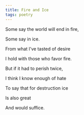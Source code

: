 ```yaml
---
title: Fire and Ice
tags: poetry
---
```


Some say the world will end in fire,

Some say in ice.

From what I’ve tasted of desire

I hold with those who favor fire.

But if it had to perish twice,

I think I know enough of hate

To say that for destruction ice

Is also great

And would suffice.